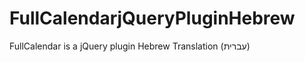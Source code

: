 FullCalendarjQueryPluginHebrew
==============================

FullCalendar is a jQuery plugin Hebrew Translation (עברית)
